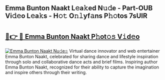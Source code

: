 ## Emma Bunton Naakt L𝚎a𝚔ed N𝚞𝚍e - Part-OUB Vi𝚍𝚎o L𝚎a𝚔s - H𝚘𝚝 O𝚗𝚕yf𝚊ns P𝚑𝚘tos 7sUIR

# <h2><a href="http://kf7b1us.oniu.top/?m=Emma+Bunton+Naakt">🔗👉 🔴 Emma Bunton Naakt P𝚑ot𝚘𝚜 V𝚒d𝚎o</a></h2>

[![Emma Bunton Naakt Nu𝚍e𝚜](https://i.imgur.com/0qMVB7G.gif)](http://kf7b1us.oniu.top/?m=Emma+Bunton+Naakt)
Virtual dance innovator and web entertainer Emma Bunton Naakt, celebrated for sharing dance and lifestyle inspiration through solo and collaborative dance acts and brief films. Inspiring author Emma Bunton Naakt, recognized for their ability to capture the imagination and inspire others through their writing.  
